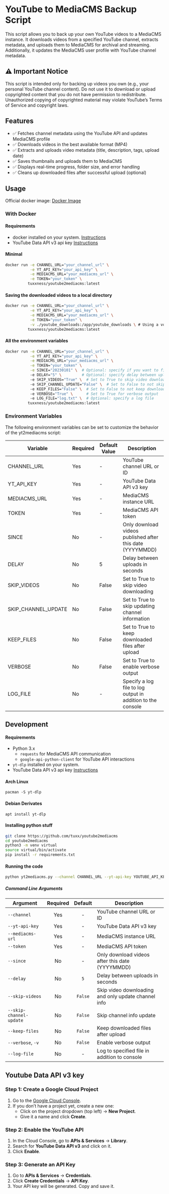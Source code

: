 # YouTube to MediaCMS Backup Script

This script allows you to back up your own YouTube videos to a MediaCMS instance. It downloads videos from a specified YouTube channel, extracts metadata, and uploads them to MediaCMS for archival and streaming. Additionally, it updates the MediaCMS user profile with YouTube channel metadata.

## ⚠️ Important Notice
This script is intended only for backing up videos you own (e.g., your personal YouTube channel content). Do not use it to download or upload copyrighted content that you do not have permission to redistribute. Unauthorized copying of copyrighted material may violate YouTube’s Terms of Service and copyright laws.

## Features
- ✅ Fetches channel metadata using the YouTube API and updates MediaCMS profile
- ✅ Downloads videos in the best available format (MP4)
- ✅ Extracts and uploads video metadata (title, description, tags, upload date)
- ✅ Saves thumbnails and uploads them to MediaCMS
- ✅ Displays real-time progress, folder size, and error handling
- ✅ Cleans up downloaded files after successful upload (optional)

## Usage

Official docker image: [Docker Image](https://hub.docker.com/repository/docker/tuxxness/youtube2mediacms/general)

### With Docker

#### Requirements
- docker installed on your system. [Instructions](https://www.docker.com/get-started/)
- YouTube Data API v3 api key [Instructions](#youtube-data-api-v3-key)

#### Minimal
```bash
docker run -e CHANNEL_URL="your_channel_url" \
           -e YT_API_KEY="your_api_key" \
           -e MEDIACMS_URL="your_mediacms_url" \
           -e TOKEN="your_token" \
          tuxxness/youtube2mediacms:latest 
```

#### Saving the downloaded videos to a local directory
```bash
docker run -e CHANNEL_URL="your_channel_url" \
           -e YT_API_KEY="your_api_key" \
           -e MEDIACMS_URL="your_mediacms_url" \
           -e TOKEN="your_token" \
           -v ./youtube_downloads:/app/youtube_downloads \ # Using a volume to keep the downloaded videos when the container stops.
          tuxxness/youtube2mediacms:latest 
```

#### All the environment variables
```bash
docker run -e CHANNEL_URL="your_channel_url" \
           -e YT_API_KEY="your_api_key" \
           -e MEDIACMS_URL="your_mediacms_url" \
           -e TOKEN="your_token" \
           -e SINCE="20230101" \  # Optional: specify if you want to filter by date
           -e DELAY="5" \         # Optional: specify delay between uploads
           -e SKIP_VIDEOS="True" \  # Set to True to skip video downloads
           -e SKIP_CHANNEL_UPDATE="False" \  # Set to False to not skip channel update
           -e KEEP_FILES="False" \  # Set to False to not keep downloaded files
           -e VERBOSE="True" \      # Set to True for verbose output
           -e LOG_FILE="log.txt" \  # Optional: specify a log file
          tuxxness/youtube2mediacms:latest 
```

### Environment Variables
The following environment variables can be set to customize the behavior of the yt2mediacms script:

| Variable | Required | Default Value | Description |
|-------------------------|----------|---------------|--------------------------------------------------------------|
| CHANNEL_URL | Yes | - | YouTube channel URL or ID |
| YT_API_KEY | Yes | - | YouTube Data API v3 key |
| MEDIACMS_URL | Yes | - | MediaCMS instance URL |
| TOKEN | Yes | - | MediaCMS API token |
| SINCE | No | - | Only download videos published after this date (YYYYMMDD) |
| DELAY | No | 5 | Delay between uploads in seconds |
| SKIP_VIDEOS | No | False | Set to True to skip video downloading |
| SKIP_CHANNEL_UPDATE | No | False | Set to True to skip updating channel information |
| KEEP_FILES | No | False | Set to True to keep downloaded files after upload |
| VERBOSE | No | False | Set to True to enable verbose output |
| LOG_FILE | No | - | Specify a log file to log output in addition to the console |


## Development

#### Requirements
- Python 3.x
  - `requests` for MediaCMS API communication
  - `google-api-python-client` for YouTube API interactions
- `yt-dlp` installed on your system.
- YouTube Data API v3 api key [Instructions](#youtube-data-api-v3-key)

#### Arch Linux

`pacman -S yt-dlp`

#### Debian Derivates

`apt install yt-dlp`

#### Installing python stuff
```bash
git clone https://github.com/tuxx/youtube2mediacms
cd youtube2mediacms
python3 -m venv virtual
source virtual/bin/activate
pip install -r requirements.txt
```

#### Running the code
```bash
python yt2mediacms.py --channel CHANNEL_URL --yt-api-key YOUTUBE_API_KEY --mediacms-url MEDIACMS_URL --token MEDIACMS_API_TOKEN
```

##### Command Line Arguments

| Argument | Required | Default | Description |
|----------|:--------:|:-------:|-------------|
| `--channel` | Yes | - | YouTube channel URL or ID |
| `--yt-api-key` | Yes | - | YouTube Data API v3 key |
| `--mediacms-url` | Yes | - | MediaCMS instance URL |
| `--token` | Yes | - | MediaCMS API token |
| `--since` | No | - | Only download videos after this date (YYYYMMDD) |
| `--delay` | No | `5` | Delay between uploads in seconds |
| `--skip-videos` | No | `False` | Skip video downloading and only update channel info |
| `--skip-channel-update` | No | `False` | Skip channel info update |
| `--keep-files` | No | `False` | Keep downloaded files after upload |
| `--verbose`, `-v` | No | `False` | Enable verbose output |
| `--log-file` | No | - | Log to specified file in addition to console |

## Youtube Data API v3 key

### Step 1: Create a Google Cloud Project
1. Go to the [Google Cloud Console](https://console.cloud.google.com/).
2. If you don’t have a project yet, create a new one:
     - Click on the project dropdown (top left) → **New Project**.
     - Give it a name and click **Create**.

### Step 2: Enable the YouTube API
1. In the Cloud Console, go to **APIs & Services** → **Library**.
2. Search for **YouTube Data API v3** and click on it.
3. Click **Enable**.

### Step 3: Generate an API Key
1. Go to **APIs & Services** → **Credentials**.
2. Click **Create Credentials** → **API Key**.
3. Your API key will be generated. Copy and save it.
